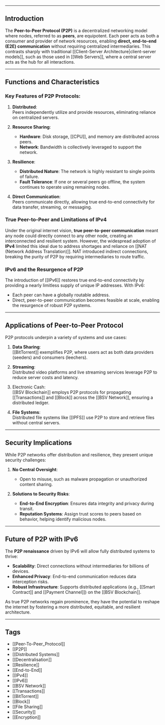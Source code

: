 
---
## Introduction

The **Peer-to-Peer Protocol (P2P)** is a decentralized networking model where nodes, referred to as **peers**, are equipotent. Each peer acts as both a consumer and provider of network resources, enabling **direct, end-to-end (E2E) communication** without requiring centralized intermediaries. This contrasts sharply with traditional [[Client-Server Architecture|client-server models]], such as those used in [[Web Servers]], where a central server acts as the hub for all interactions.

---

## Functions and Characteristics

### Key Features of P2P Protocols:

1. **Distributed**:  
   Peers independently utilize and provide resources, eliminating reliance on centralized servers.  

2. **Resource Sharing**:  
   - **Hardware**: Disk storage, [[CPU]], and memory are distributed across peers.  
   - **Network**: Bandwidth is collectively leveraged to support the network.  

3. **Resilience**:  
   - **Distributed Nature**: The network is highly resistant to single points of failure.  
   - **Fault Tolerance**: If one or several peers go offline, the system continues to operate using remaining nodes.  

4. **Direct Communication**:  
   Peers communicate directly, allowing true end-to-end connectivity for data transfer, streaming, or messaging.  

### True Peer-to-Peer and Limitations of IPv4

Under the original internet vision, **true peer-to-peer communication** meant any node could directly connect to any other node, creating an interconnected and resilient system. However, the widespread adoption of **IPv4** limited this ideal due to address shortages and reliance on [[NAT (Network Address Translation)]]. NAT introduced indirect connections, breaking the purity of P2P by requiring intermediaries to route traffic.

### IPv6 and the Resurgence of P2P

The introduction of [[IPv6]] restores true end-to-end connectivity by providing a nearly limitless supply of unique IP addresses. With IPv6:
- Each peer can have a globally routable address.
- Direct, peer-to-peer communication becomes feasible at scale, enabling the resurgence of robust P2P systems.

---

## Applications of Peer-to-Peer Protocol

P2P protocols underpin a variety of systems and use cases:

1. **Data Sharing**:  
   [[BitTorrent]] exemplifies P2P, where users act as both data providers (seeders) and consumers (leechers).  

2. **Streaming**:  
   Distributed video platforms and live streaming services leverage P2P to reduce server costs and latency.  

3. Electronic Cash:  
   [[BSV Blockchain]] employs P2P protocols for propagating [[Transactions]] and [[Block]] across the [[BSV Network]], ensuring a distributed ledger.  

4. **File Systems**:  
   Distributed file systems like [[IPFS]] use P2P to store and retrieve files without central servers.

---

## Security Implications

While P2P networks offer distribution and resilience, they present unique security challenges:

1. **No Central Oversight**:  
   - Open to misuse, such as malware propagation or unauthorized content sharing.  

2. **Solutions to Security Risks**:  
   - **End-to-End Encryption**: Ensures data integrity and privacy during transit.  
   - **Reputation Systems**: Assign trust scores to peers based on behavior, helping identify malicious nodes.  

---

## Future of P2P with IPv6

The **P2P renaissance** driven by IPv6 will allow fully distributed systems to thrive:
- **Scalability**: Direct connections without intermediaries for billions of devices.  
- **Enhanced Privacy**: End-to-end communication reduces data interception risks.  
- **Robust Infrastructure**: Supports distributed applications (e.g., [[Smart Contract]] and [[Payment Channel]]) on the [[BSV Blockchain]].  

As true P2P networks regain prominence, they have the potential to reshape the internet by fostering a more distributed, equitable, and resilient architecture.

---

## Tags
- [[Peer-To-Peer_Protocol]]
- [[P2P]]
- [[Distributed Systems]]
- [[Decentralisation]]
- [[Resilience]]
- [[End-to-End]]
- [[IPv4]]
- [[IPv6]]
- [[BSV Network]]
- [[Transactions]]
- [[BitTorrent]]
- [[Block]]
- [[File Sharing]]
- [[Security]]
- [[Encryption]]


